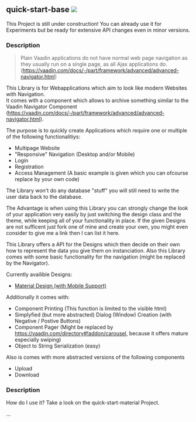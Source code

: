 ## quick-start-base [![](https://jitpack.io/v/appreciated/quick-start-base.svg)](https://jitpack.io/#appreciated/quick-start-base)

This Project is still under construction! You can already use it for Experiments but be ready for extensive API changes even in minor versions.

### Description
>Plain Vaadin applications do not have normal web page navigation as they usually run on a single page, as all Ajax applications do. (https://vaadin.com/docs/-/part/framework/advanced/advanced-navigator.html)

This Library is for Webapplications which aim to look like modern Websites with Navigation.  
It comes with a component which allows to archive something similar to the Vaadin Navigator Component (https://vaadin.com/docs/-/part/framework/advanced/advanced-navigator.html). 

The purpose is to quickly create Applications which require one or multiple of the following functionalitiys:
- Multipage Website
- "Responsive" Navigation (Desktop and/or Mobile)
- Login
- Registration
- Access Management (A basic example is given which you can ofcourse replace by your own code)

The Library won't do any database "stuff" you will still need to write the user data back to the database.  

The Advantage is when using this Library you can strongly change the look of your application very easily by just switching the design class and the theme, while keeping all of your functionality in place. 
If the given Designs are not sufficent just fork one of mine and create your own, you might even consider to give me a link then I can list it here. 

This Library offers a API for the Designs which then decide on their own how to represent the data you give them on instanciation.
Also this Library comes with some basic functionality for the navigation (might be replaced by the Navigator).

Currently availible Designs:
* [Material Design (with Mobile Support)](https://github.com/appreciated/quick-start-material)

Additionally it comes with:  
- Component Printing (This function is limited to the visible html)
- Simplyfied (but more abstracted) Dialog (Window) Creation (with Negative / Postive Buttons)
- Component Pager (Might be replaced by https://vaadin.com/directory#!addon/carousel, because it offers mature especially swiping)
- Object to String Serialization (easy)

Also is comes with more abstracted versions of the following components
- Upload 
- Download

### Description
How do I use it? 
Take a look on the quick-start-material Project.

...

